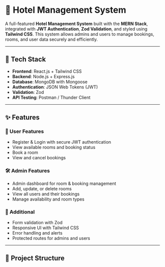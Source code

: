 # 🏨 Hotel Management System

A full-featured **Hotel Management System** built with the **MERN Stack**, integrated with **JWT Authentication**, **Zod Validation**, and styled using **Tailwind CSS**. This system allows admins and users to manage bookings, rooms, and user data securely and efficiently.

---

## 🚀 Tech Stack

- **Frontend**: React.js + Tailwind CSS
- **Backend**: Node.js + Express.js
- **Database**: MongoDB with Mongoose
- **Authentication**: JSON Web Tokens (JWT)
- **Validation**: Zod
- **API Testing**: Postman / Thunder Client

---

## ✨ Features

### 👥 User Features
- Register & Login with secure JWT authentication
- View available rooms and booking status
- Book a room
- View and cancel bookings

### 🛠️ Admin Features
- Admin dashboard for room & booking management
- Add, update, or delete rooms
- View all users and their bookings
- Manage availability and room types

### 🧰 Additional
- Form validation with Zod
- Responsive UI with Tailwind CSS
- Error handling and alerts
- Protected routes for admins and users

---

## 📁 Project Structure

